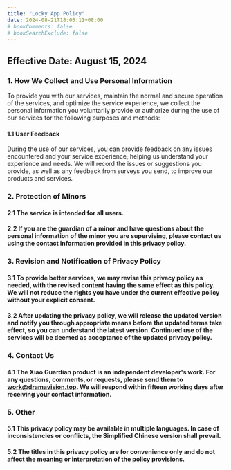 ```yaml
---
title: "Locky App Policy"
date: 2024-08-21T18:05:11+08:00
# bookComments: false
# bookSearchExclude: false
---
```


## Effective Date: August 15, 2024

### 1. How We Collect and Use Personal Information
To provide you with our services, maintain the normal and secure operation of the services, and optimize the service experience, we collect the personal information you voluntarily provide or authorize during the use of our services for the following purposes and methods:

#### 1.1 User Feedback
During the use of our services, you can provide feedback on any issues encountered and your service experience, helping us understand your experience and needs. We will record the issues or suggestions you provide, as well as any feedback from surveys you send, to improve our products and services.

### 2. Protection of Minors
#### 2.1 The service is intended for all users.
#### 2.2 If you are the guardian of a minor and have questions about the personal information of the minor you are supervising, please contact us using the contact information provided in this privacy policy.

### 3. Revision and Notification of Privacy Policy
#### 3.1 To provide better services, we may revise this privacy policy as needed, with the revised content having the same effect as this policy. We will not reduce the rights you have under the current effective policy without your explicit consent.
#### 3.2 After updating the privacy policy, we will release the updated version and notify you through appropriate means before the updated terms take effect, so you can understand the latest version. Continued use of the services will be deemed as acceptance of the updated privacy policy.

### 4. Contact Us
#### 4.1 The Xiao Guardian product is an independent developer's work. For any questions, comments, or requests, please send them to work@dramavision.top. We will respond within fifteen working days after receiving your contact information.

### 5. Other
#### 5.1 This privacy policy may be available in multiple languages. In case of inconsistencies or conflicts, the Simplified Chinese version shall prevail.
#### 5.2 The titles in this privacy policy are for convenience only and do not affect the meaning or interpretation of the policy provisions.